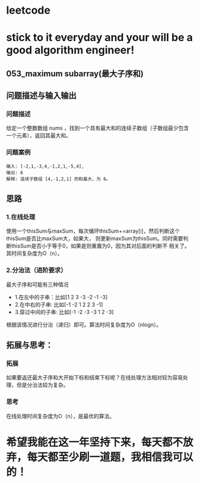 # leetcode
# stick to it everyday and your will be a good algorithm engineer!
## 053_maximum subarray(最大子序和)
## 问题描述与输入输出

### 问题描述

给定一个整数数组 nums ，找到一个具有最大和的连续子数组（子数组最少包含一个元素），返回其最大和。

### 问题案例

	输入: [-2,1,-3,4,-1,2,1,-5,4],
	输出: 6
	解释: 连续子数组 [4,-1,2,1] 的和最大，为 6。
 
## 思路			
### 1.在线处理
使用一个thisSum与maxSum，每次循环thisSum+=array[i]，然后判断这个thisSum是否比maxSum大，如果大，
则更新maxSum为thisSum。同时需要判断thisSum是否小于等于0，如果是则重置为0，因为其对后面的判断不
相关了。其时间复杂度为O（n）。
### 2.分治法（进阶要求）
最大子序和可能有三种情况

* 1.在左中的子串：比如[1 2 3 -3 -2 -1 -3]
* 2.在中右的子串: 比如[-1 -2 1 2 2 3 -1]
* 3.穿过中间的子串: 比如[-1 -2 -3 -3 1 2 -3]

根据该情况进行分治（递归）即可。算法时间复杂度为O（nlogn）。
## 拓展与思考：
### 拓展
如果要返还最大子序和大开始下标和结束下标呢？在线处理方法相对较为容易处理，但是分治法较为复杂。
### 思考
在线处理时间复杂度为O（n），是最优的算法。
        
# 希望我能在这一年坚持下来，每天都不放弃，每天都至少刷一道题，我相信我可以的！
